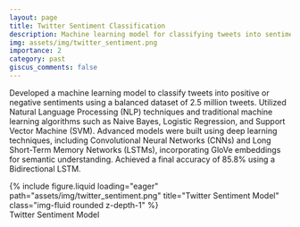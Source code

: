 ```yaml
---
layout: page
title: Twitter Sentiment Classification
description: Machine learning model for classifying tweets into sentiment categories using NLP and deep learning techniques
img: assets/img/twitter_sentiment.png
importance: 2
category: past
giscus_comments: false
---
```

Developed a machine learning model to classify tweets into positive or negative sentiments using a balanced dataset of 2.5 million tweets. Utilized Natural Language Processing (NLP) techniques and traditional machine learning algorithms such as Naive Bayes, Logistic Regression, and Support Vector Machine (SVM). Advanced models were built using deep learning techniques, including Convolutional Neural Networks (CNNs) and Long Short-Term Memory Networks (LSTMs), incorporating GloVe embeddings for semantic understanding. Achieved a final accuracy of 85.8% using a Bidirectional LSTM.

<div class="row"> <div class="col-sm mt-3 mt-md-0"> {% include figure.liquid loading="eager" path="assets/img/twitter_sentiment.png" title="Twitter Sentiment Model" class="img-fluid rounded z-depth-1" %} </div> </div> <div class="caption"> Twitter Sentiment Model </div>
